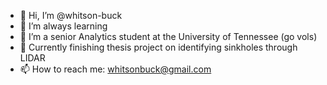 - 👋 Hi, I’m @whitson-buck
- 👀 I’m always learning
- 🌱 I’m a senior Analytics student at the University of Tennessee (go vols)
- 💞️ Currently finishing thesis project on identifying sinkholes through LIDAR
- 📫 How to reach me: whitsonbuck@gmail.com
